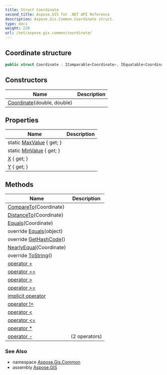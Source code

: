 ```yaml
---
title: Struct Coordinate
second_title: Aspose.GIS for .NET API Reference
description: Aspose.Gis.Common.Coordinate struct. 
type: docs
weight: 220
url: /net/aspose.gis.common/coordinate/
---
```

## Coordinate structure

```csharp
public struct Coordinate : IComparable<Coordinate>, IEquatable<Coordinate>
```

## Constructors

| Name | Description |
| --- | --- |
| [Coordinate](coordinate/)(double, double) |  |

## Properties

| Name | Description |
| --- | --- |
| static [MaxValue](../../aspose.gis.common/coordinate/maxvalue/) { get; } |  |
| static [MinValue](../../aspose.gis.common/coordinate/minvalue/) { get; } |  |
| [X](../../aspose.gis.common/coordinate/x/) { get; } |  |
| [Y](../../aspose.gis.common/coordinate/y/) { get; } |  |

## Methods

| Name | Description |
| --- | --- |
| [CompareTo](../../aspose.gis.common/coordinate/compareto/)(Coordinate) |  |
| [DistanceTo](../../aspose.gis.common/coordinate/distanceto/)(Coordinate) |  |
| [Equals](../../aspose.gis.common/coordinate/equals/#equals)(Coordinate) |  |
| override [Equals](../../aspose.gis.common/coordinate/equals/#equals_1)(object) |  |
| override [GetHashCode](../../aspose.gis.common/coordinate/gethashcode/)() |  |
| [NearlyEqual](../../aspose.gis.common/coordinate/nearlyequal/)(Coordinate) |  |
| override [ToString](../../aspose.gis.common/coordinate/tostring/)() |  |
| [operator +](../../aspose.gis.common/coordinate/op_addition/) |  |
| [operator ==](../../aspose.gis.common/coordinate/op_equality/) |  |
| [operator &gt;](../../aspose.gis.common/coordinate/op_greaterthan/) |  |
| [operator &gt;=](../../aspose.gis.common/coordinate/op_greaterthanorequal/) |  |
| [implicit operator](../../aspose.gis.common/coordinate/op_implicit/) |  |
| [operator !=](../../aspose.gis.common/coordinate/op_inequality/) |  |
| [operator &lt;](../../aspose.gis.common/coordinate/op_lessthan/) |  |
| [operator &lt;=](../../aspose.gis.common/coordinate/op_lessthanorequal/) |  |
| [operator *](../../aspose.gis.common/coordinate/op_multiply/) |  |
| [operator -](../../aspose.gis.common/coordinate/op_subtraction/) |  (2 operators) |

### See Also

* namespace [Aspose.Gis.Common](../../aspose.gis.common/)
* assembly [Aspose.GIS](../../)


